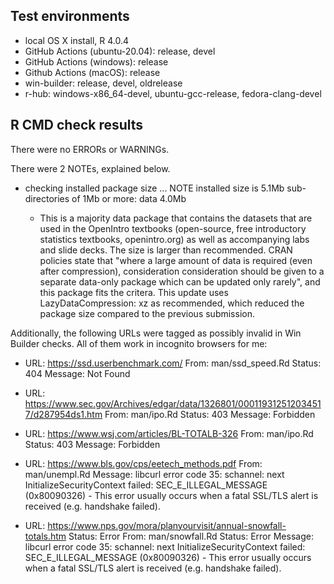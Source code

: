 ## Test environments

* local OS X install, R 4.0.4
* GitHub Actions (ubuntu-20.04): release, devel
* GitHub Actions (windows): release
* Github Actions (macOS): release
* win-builder: release, devel, oldrelease
* r-hub: windows-x86_64-devel, ubuntu-gcc-release, fedora-clang-devel

## R CMD check results

There were no ERRORs or WARNINGs.

There were 2 NOTEs, explained below.

* checking installed package size ... NOTE
    installed size is  5.1Mb
    sub-directories of 1Mb or more:
      data   4.0Mb
  
  * This is a majority data package that contains the datasets that are used 
  in the OpenIntro textbooks (open-source, free introductory statistics 
  textbooks, openintro.org) as well as accompanying labs and slide decks.
  The size is larger than recommended. CRAN policies state that "where a large 
  amount of data is required (even after compression), consideration
  consideration should be given to a separate data-only package which can be
  updated only rarely", and this package fits the critera. This update uses 
  LazyDataCompression: xz as recommended, which reduced the package size 
  compared to the previous submission.

Additionally, the following URLs were tagged as possibly invalid in Win Builder checks. All of them work in incognito browsers for me:

- URL: https://ssd.userbenchmark.com/
    From: man/ssd_speed.Rd
    Status: 404
    Message: Not Found

- URL: https://www.sec.gov/Archives/edgar/data/1326801/000119312512034517/d287954ds1.htm
    From: man/ipo.Rd
    Status: 403
    Message: Forbidden

- URL: https://www.wsj.com/articles/BL-TOTALB-326
    From: man/ipo.Rd
    Status: 403
    Message: Forbidden

- URL: https://www.bls.gov/cps/eetech_methods.pdf
    From: man/unempl.Rd
    Message: libcurl error code 35:
        schannel: next InitializeSecurityContext failed: SEC_E_ILLEGAL_MESSAGE (0x80090326) - This error usually occurs when a fatal SSL/TLS alert is received (e.g. handshake failed).

- URL: https://www.nps.gov/mora/planyourvisit/annual-snowfall-totals.htm
    Status: Error
    From: man/snowfall.Rd
    Status: Error
    Message: libcurl error code 35:
        schannel: next InitializeSecurityContext failed: SEC_E_ILLEGAL_MESSAGE (0x80090326) - This error usually occurs when a fatal SSL/TLS alert is received (e.g. handshake failed).

